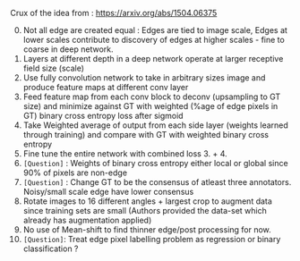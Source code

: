 Crux of the idea from : https://arxiv.org/abs/1504.06375

0. Not all edge are created equal : Edges are tied to image scale, Edges at lower scales contribute to discovery of edges at higher scales - fine to coarse in deep network.
1. Layers at different depth in a deep network operate at larger receptive field size (scale)
2. Use fully convolution network to take in arbitrary sizes image and produce feature maps at different conv layer
3. Feed feature map from each conv block to deconv (upsampling to GT size) and minimize against GT with weighted (%age of edge pixels in GT) binary cross entropy loss after sigmoid
4. Take Weighted average of output from each side layer (weights learned through training) and compare with GT with weighted binary cross entropy
5. Fine tune the entire network with combined loss 3. + 4.
6. `[Question]` : Weights of binary cross entropy either local or global since 90% of pixels are non-edge
7. `[Question]` : Change GT to be the consensus of atleast three annotators. Noisy/small scale edge have lower consensus
8. Rotate images to 16 different angles + largest crop to augment data since training sets are small (Authors provided the data-set which already has augmentation applied)
9. No use of Mean-shift to find thinner edge/post processing for now.
10. `[Question]`: Treat edge pixel labelling problem as regression or binary classification ?
